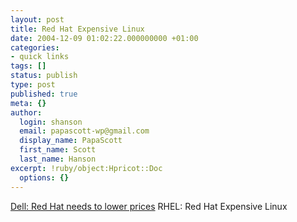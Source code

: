 ```yaml
---
layout: post
title: Red Hat Expensive Linux
date: 2004-12-09 01:02:22.000000000 +01:00
categories:
- quick links
tags: []
status: publish
type: post
published: true
meta: {}
author:
  login: shanson
  email: papascott-wp@gmail.com
  display_name: PapaScott
  first_name: Scott
  last_name: Hanson
excerpt: !ruby/object:Hpricot::Doc
  options: {}
---
```

<p><a title="Dell: Red Hat needs to lower prices | CNET News.com" href="http://news.com.com/Dell%3A Red Hat needs to lower prices/2100-7344_3-5482234.html?tag=st_lh">Dell: Red Hat needs to lower prices</a> RHEL: Red Hat Expensive Linux</p>
